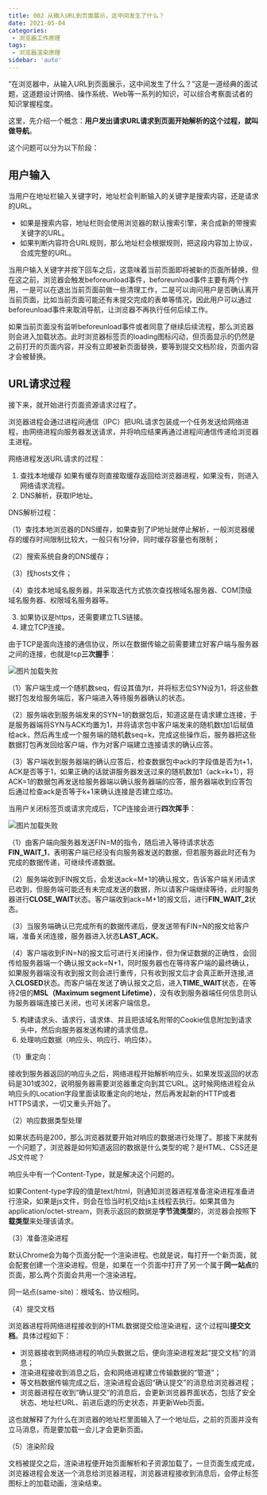 ```yaml
---
title: 002 从输入URL到页面展示，这中间发生了什么？
date: 2021-05-04
categories: 
 - 浏览器工作原理
tags:
 - 浏览器渲染原理
sidebar: 'auto'
---
```


“在浏览器中，从输入URL到页面展示，这中间发生了什么？”这是一道经典的面试题，这道题设计网络、操作系统、Web等一系列的知识，可以综合考察面试者的知识掌握程度。

这里，先介绍一个概念：**用户发出请求URL请求到页面开始解析的这个过程，就叫做导航**。

这个问题可以分为以下阶段：

## 用户输入

当用户在地址栏输入关键字时，地址栏会判断输入的关键字是搜索内容，还是请求的URL。

- 如果是搜索内容，地址栏则会使用浏览器的默认搜索引擎，来合成新的带搜索关键字的URL。
- 如果判断内容符合URL规则，那么地址栏会根据规则，把这段内容加上协议，合成完整的URL。

当用户输入关键字并按下回车之后，这意味着当前页面即将被新的页面所替换，但在这之前，浏览器会触发beforeunload事件，beforeunload事件主要有两个作用，一是可以在退出当前页面前做一些清理工作，二是可以询问用户是否确认离开当前页面，比如当前页面可能还有未提交完成的表单等情况，因此用户可以通过beforeunload事件来取消导航，让浏览器不再执行任何后续工作。

如果当前页面没有监听beforeunload事件或者同意了继续后续流程，那么浏览器则会进入加载状态。此时浏览器标签页的loading图标闪动，但页面显示的仍然是之前打开的页面内容，并没有立即被新页面替换，要等到提交文档阶段，页面内容才会被替换。

## URL请求过程

接下来，就开始进行页面资源请求过程了。

浏览器进程会通过进程间通信（IPC）把URL请求包装成一个任务发送给网络进程，由网络进程向服务器发送请求，并将响应结果再通过进程间通信传递给浏览器主进程。

网络进程发送URL请求的过程：
1. 查找本地缓存 如果有缓存则直接取缓存返回给浏览器进程，如果没有，则进入网络请求流程。
2. DNS解析，获取IP地址。

DNS解析过程：

（1）查找本地浏览器的DNS缓存，如果查到了IP地址就停止解析，一般浏览器缓存的缓存时间限制比较大，一般只有1分钟，同时缓存容量也有限制；

（2）搜索系统自身的DNS缓存；

（3）找hosts文件；

（4）查找本地域名服务器，并采取迭代方式依次查找根域名服务器、COM顶级域名服务器、权限域名服务器等。

3. 如果协议是https，还需要建立TLS链接。
4. 建立TCP连接。

由于TCP是面向连接的通信协议，所以在数据传输之前需要建立好客户端与服务器之间的连接，也就是tcp**三次握手**：

<img :src="$withBase('/browser/三次握手.png')" alt="图片加载失败" title="三次握手">

（1）客户端生成一个随机数seq，假设其值为t，并将标志位SYN设为1，将这些数据打包发给服务端后，客户端进入等待服务器确认的状态。

（2）服务端收到服务端发来的SYN=1的数据包后，知道这是在请求建立连接，于是服务器端将SYN与ACK均置为1，并将请求包中客户端发来的随机数t加1后赋值给ack，然后再生成一个服务端的随机数seq=k，完成这些操作后，服务器把这些数据打包再发回给客户端，作为对客户端建立连接请求的确认应答。

（3）客户端收到服务器端的确认应答后，检查数据包中ack的字段值是否为t+1，ACK是否等于1，如果正确的话就讲服务器发送过来的随机数加1（ack=k+1），将ACK=1的数据包再发送给服务器端以确认服务器端的应答，服务器端收到应答包后通过检查ack是否等于k+1来确认连接是否建立成功。


当用户关闭标签页或请求完成后，TCP连接会进行**四次挥手**：

<img :src="$withBase('/browser/四次挥手.png')" alt="图片加载失败" title="四次挥手">

（1）由客户端向服务器发送FIN=M的指令，随后进入等待请求状态**FIN_WAIT_1**，表明客户端已经没有向服务器发送的数据，但若服务器此时还有为完成的数据传递，可继续传递数据。

（2）服务端收到FIN报文后，会发送ack=M+1的确认报文，告诉客户端关闭请求已收到，但服务端可能还有未完成发送的数据，所以请客户端继续等待，此时服务器进行**CLOSE_WAIT**状态。客户端收到ack=M+1的报文后，进行**FIN_WAIT_2**状态。

（3）当服务端确认已完成所有的数据传递后，便发送带有FIN=N的报文给客户端，准备关闭连接，服务器进入状态**LAST_ACK**。

（4）客户端收到FIN=N的报文后可进行关闭操作，但为保证数据的正确性，会回传给服务器端一个确认报文ack=N+1，同时服务器也在等待客户端的最终确认，如果服务器端没有收到报文则会进行重传，只有收到报文后才会真正断开连接,进入**CLOSED**状态。而客户端在发送了确认报文之后，进入**TIME_WAIT**状态，在等待2倍的**MSL（Maximum segment Lifetime）**，没有收到服务器端任何信息则认为服务器端连接已关闭，也可关闭客户端信息。


5. 构建请求头、请求行，请求体、并且把该域名附带的Cookie信息附加到请求头中，然后向服务器发送构建的请求信息。
6. 处理响应数据（响应头、响应行、响应体）。

（1）重定向：

接收到服务器返回的响应头之后，网络进程开始解析响应头，如果发现返回的状态码是301或302，说明服务器需要浏览器重定向到其它URL。这时候网络进程会从响应头的Location字段里面读取重定向的地址，然后再发起新的HTTP或者HTTPS请求，一切又重头开始了。

（2）响应数据类型处理

如果状态码是200，那么浏览器就要开始对响应的数据进行处理了。那接下来就有一个问题了，浏览器是如何知道返回的数据是什么类型的呢？是HTML、CSS还是JS文件呢？

响应头中有一个Content-Type，就是解决这个问题的。

如果Content-type字段的值是text/html，则通知浏览器进程准备渲染进程准备进行渲染，如果是js文件，则会在恰当时机交给js主线程去执行。如果其值为application/octet-stream，则表示返回的数据是**字节流类型**的，浏览器会按照**下载类型**来处理该请求。

（3）准备渲染进程

默认Chrome会为每个页面分配一个渲染进程。也就是说，每打开一个新页面，就会配套创建一个渲染进程。但是，如果在一个页面中打开了另一个属于**同一站点**的页面，那么两个页面会共用一个渲染进程。

同一站点(same-site)：根域名、协议相同。

（4）提交文档

浏览器进程将网络进程接收到的HTML数据提交给渲染进程，这个过程叫**提交文档**。具体过程如下：

- 浏览器接收到网络进程的响应头数据之后，便向渲染进程发起“提交文档”的消息；
- 渲染进程接收到消息之后，会和网络进程建立传输数据的“管道”；
- 等文档数据传输完成之后，渲染进程会返回“确认提交”的消息给浏览器进程；
- 浏览器进程在收到“确认提交”的消息后，会更新浏览器界面状态，包括了安全状态、地址栏URL、前进后退的历史状态，并更新Web页面。

这也就解释了为什么在浏览器的地址栏里面输入了一个地址后，之前的页面并没有立马消息，而是要加载一会儿才会更新页面。

（5）渲染阶段

文档被提交之后，渲染进程便开始页面解析和子资源加载了，一旦页面生成完成，浏览器进程会发送一个消息给浏览器进程，浏览器进程接收到消息后，会停止标签图标上的加载动画，渲染结束。